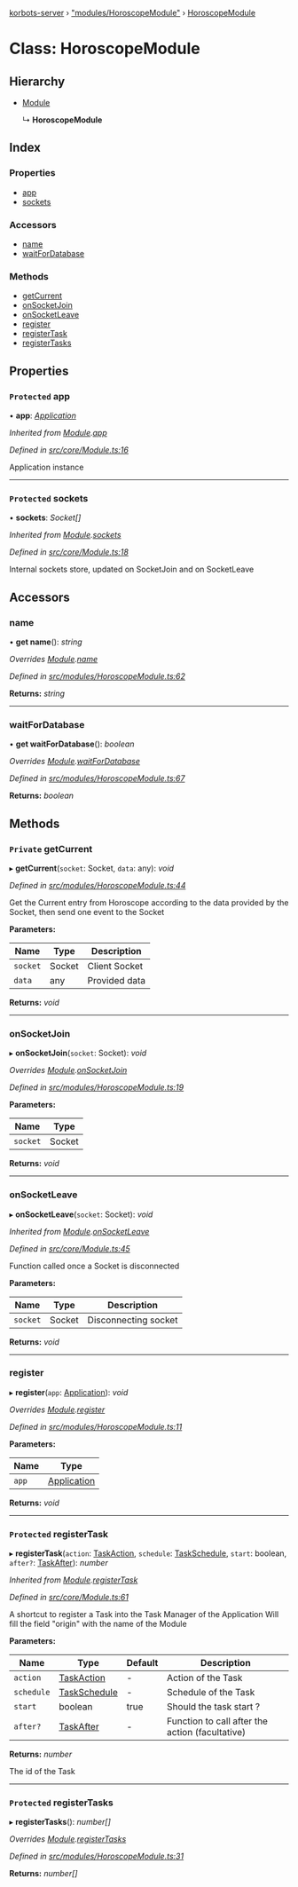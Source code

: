 [korbots-server](../README.md) › ["modules/HoroscopeModule"](../modules/_modules_horoscopemodule_.md) › [HoroscopeModule](_modules_horoscopemodule_.horoscopemodule.md)

# Class: HoroscopeModule

## Hierarchy

* [Module](_core_module_.module.md)

  ↳ **HoroscopeModule**

## Index

### Properties

* [app](_modules_horoscopemodule_.horoscopemodule.md#protected-app)
* [sockets](_modules_horoscopemodule_.horoscopemodule.md#protected-sockets)

### Accessors

* [name](_modules_horoscopemodule_.horoscopemodule.md#name)
* [waitForDatabase](_modules_horoscopemodule_.horoscopemodule.md#waitfordatabase)

### Methods

* [getCurrent](_modules_horoscopemodule_.horoscopemodule.md#private-getcurrent)
* [onSocketJoin](_modules_horoscopemodule_.horoscopemodule.md#onsocketjoin)
* [onSocketLeave](_modules_horoscopemodule_.horoscopemodule.md#onsocketleave)
* [register](_modules_horoscopemodule_.horoscopemodule.md#register)
* [registerTask](_modules_horoscopemodule_.horoscopemodule.md#protected-registertask)
* [registerTasks](_modules_horoscopemodule_.horoscopemodule.md#protected-registertasks)

## Properties

### `Protected` app

• **app**: *[Application](_core_application_.application.md)*

*Inherited from [Module](_core_module_.module.md).[app](_core_module_.module.md#protected-app)*

*Defined in [src/core/Module.ts:16](https://github.com/Xisabla/Korbots/blob/abf6d68/server/src/core/Module.ts#L16)*

Application instance

___

### `Protected` sockets

• **sockets**: *Socket[]*

*Inherited from [Module](_core_module_.module.md).[sockets](_core_module_.module.md#protected-sockets)*

*Defined in [src/core/Module.ts:18](https://github.com/Xisabla/Korbots/blob/abf6d68/server/src/core/Module.ts#L18)*

Internal sockets store, updated on SocketJoin and on SocketLeave

## Accessors

###  name

• **get name**(): *string*

*Overrides [Module](_core_module_.module.md).[name](_core_module_.module.md#name)*

*Defined in [src/modules/HoroscopeModule.ts:62](https://github.com/Xisabla/Korbots/blob/abf6d68/server/src/modules/HoroscopeModule.ts#L62)*

**Returns:** *string*

___

###  waitForDatabase

• **get waitForDatabase**(): *boolean*

*Overrides [Module](_core_module_.module.md).[waitForDatabase](_core_module_.module.md#waitfordatabase)*

*Defined in [src/modules/HoroscopeModule.ts:67](https://github.com/Xisabla/Korbots/blob/abf6d68/server/src/modules/HoroscopeModule.ts#L67)*

**Returns:** *boolean*

## Methods

### `Private` getCurrent

▸ **getCurrent**(`socket`: Socket, `data`: any): *void*

*Defined in [src/modules/HoroscopeModule.ts:44](https://github.com/Xisabla/Korbots/blob/abf6d68/server/src/modules/HoroscopeModule.ts#L44)*

Get the Current entry from Horoscope according to the data provided by the Socket, then send one event to the Socket

**Parameters:**

Name | Type | Description |
------ | ------ | ------ |
`socket` | Socket | Client Socket |
`data` | any | Provided data  |

**Returns:** *void*

___

###  onSocketJoin

▸ **onSocketJoin**(`socket`: Socket): *void*

*Overrides [Module](_core_module_.module.md).[onSocketJoin](_core_module_.module.md#onsocketjoin)*

*Defined in [src/modules/HoroscopeModule.ts:19](https://github.com/Xisabla/Korbots/blob/abf6d68/server/src/modules/HoroscopeModule.ts#L19)*

**Parameters:**

Name | Type |
------ | ------ |
`socket` | Socket |

**Returns:** *void*

___

###  onSocketLeave

▸ **onSocketLeave**(`socket`: Socket): *void*

*Inherited from [Module](_core_module_.module.md).[onSocketLeave](_core_module_.module.md#onsocketleave)*

*Defined in [src/core/Module.ts:45](https://github.com/Xisabla/Korbots/blob/abf6d68/server/src/core/Module.ts#L45)*

Function called once a Socket is disconnected

**Parameters:**

Name | Type | Description |
------ | ------ | ------ |
`socket` | Socket | Disconnecting socket  |

**Returns:** *void*

___

###  register

▸ **register**(`app`: [Application](_core_application_.application.md)): *void*

*Overrides [Module](_core_module_.module.md).[register](_core_module_.module.md#register)*

*Defined in [src/modules/HoroscopeModule.ts:11](https://github.com/Xisabla/Korbots/blob/abf6d68/server/src/modules/HoroscopeModule.ts#L11)*

**Parameters:**

Name | Type |
------ | ------ |
`app` | [Application](_core_application_.application.md) |

**Returns:** *void*

___

### `Protected` registerTask

▸ **registerTask**(`action`: [TaskAction](../modules/_core_task_.md#taskaction), `schedule`: [TaskSchedule](../modules/_core_task_.md#taskschedule), `start`: boolean, `after?`: [TaskAfter](../modules/_core_task_.md#taskafter)): *number*

*Inherited from [Module](_core_module_.module.md).[registerTask](_core_module_.module.md#protected-registertask)*

*Defined in [src/core/Module.ts:61](https://github.com/Xisabla/Korbots/blob/abf6d68/server/src/core/Module.ts#L61)*

A shortcut to register a Task into the Task Manager of the Application
Will fill the field "origin" with the name of the Module

**Parameters:**

Name | Type | Default | Description |
------ | ------ | ------ | ------ |
`action` | [TaskAction](../modules/_core_task_.md#taskaction) | - | Action of the Task |
`schedule` | [TaskSchedule](../modules/_core_task_.md#taskschedule) | - | Schedule of the Task |
`start` | boolean | true | Should the task start ? |
`after?` | [TaskAfter](../modules/_core_task_.md#taskafter) | - | Function to call after the action (facultative) |

**Returns:** *number*

The id of the Task

___

### `Protected` registerTasks

▸ **registerTasks**(): *number[]*

*Overrides [Module](_core_module_.module.md).[registerTasks](_core_module_.module.md#protected-abstract-registertasks)*

*Defined in [src/modules/HoroscopeModule.ts:31](https://github.com/Xisabla/Korbots/blob/abf6d68/server/src/modules/HoroscopeModule.ts#L31)*

**Returns:** *number[]*
